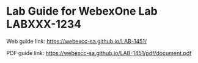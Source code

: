 # Lab Guide for WebexOne Lab LABXXX-1234

Web guide link: https://webexcc-sa.github.io/LAB-1451/

PDF guide link: https://webexcc-sa.github.io/LAB-1451/pdf/document.pdf
